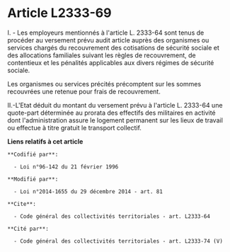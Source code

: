 # Article L2333-69

I. - Les employeurs mentionnés à l'article L. 2333-64 sont tenus de procéder au versement prévu audit article auprès des
organismes ou services chargés du recouvrement des cotisations de sécurité sociale et des allocations familiales suivant les
règles de recouvrement, de contentieux et les pénalités applicables aux divers régimes de sécurité sociale. 

Les organismes ou services précités précomptent sur les sommes recouvrées une retenue pour frais de recouvrement.

II.-L'Etat déduit du montant du versement prévu à l'article L. 2333-64 une quote-part déterminée au prorata des effectifs des
militaires en activité dont l'administration assure le logement permanent sur les lieux de travail ou effectue à titre
gratuit le transport collectif.

**Liens relatifs à cet article**

	**Codifié par**:

	  - Loi n°96-142 du 21 février 1996

	**Modifié par**:

	  - Loi n°2014-1655 du 29 décembre 2014 - art. 81

	**Cite**:

	  - Code général des collectivités territoriales - art. L2333-64

	**Cité par**:

	  - Code général des collectivités territoriales - art. L2333-74 (V)
